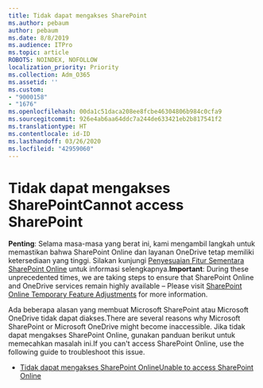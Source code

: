 ```yaml
---
title: Tidak dapat mengakses SharePoint
ms.author: pebaum
author: pebaum
ms.date: 8/8/2019
ms.audience: ITPro
ms.topic: article
ROBOTS: NOINDEX, NOFOLLOW
localization_priority: Priority
ms.collection: Adm_O365
ms.assetid: ''
ms.custom:
- "9000158"
- "1676"
ms.openlocfilehash: 00da1c51daca208ee8fcbe46304806b984c0cfa9
ms.sourcegitcommit: 926e4ab6aa64ddc7a244de633421eb2b817541f2
ms.translationtype: HT
ms.contentlocale: id-ID
ms.lasthandoff: 03/26/2020
ms.locfileid: "42959060"
---
```

# <a name="cannot-access-sharepoint"></a><span data-ttu-id="0abfb-102">Tidak dapat mengakses SharePoint</span><span class="sxs-lookup"><span data-stu-id="0abfb-102">Cannot access SharePoint</span></span>

<span data-ttu-id="0abfb-103">**Penting**: Selama masa-masa yang berat ini, kami mengambil langkah untuk memastikan bahwa SharePoint Online dan layanan OneDrive tetap memiliki ketersediaan yang tinggi. Silakan kunjungi [Penyesuaian Fitur Sementara SharePoint Online](https://aka.ms/ODSPAdjustments) untuk informasi selengkapnya.</span><span class="sxs-lookup"><span data-stu-id="0abfb-103">**Important**: During these unprecedented times, we are taking steps to ensure that SharePoint Online and OneDrive services remain highly available – Please visit [SharePoint Online Temporary Feature Adjustments](https://aka.ms/ODSPAdjustments) for more information.</span></span>

<span data-ttu-id="0abfb-104">Ada beberapa alasan yang membuat Microsoft SharePoint atau Microsoft OneDrive tidak dapat diakses.</span><span class="sxs-lookup"><span data-stu-id="0abfb-104">There are several reasons why Microsoft SharePoint or Microsoft OneDrive might become inaccessible.</span></span> <span data-ttu-id="0abfb-105">Jika tidak dapat mengakses SharePoint Online, gunakan panduan berikut untuk memecahkan masalah ini.</span><span class="sxs-lookup"><span data-stu-id="0abfb-105">If you can't access SharePoint Online, use the following guide to troubleshoot this issue.</span></span>

- [<span data-ttu-id="0abfb-106">Tidak dapat mengakses SharePoint Online</span><span class="sxs-lookup"><span data-stu-id="0abfb-106">Unable to access SharePoint Online</span></span>](https://docs.microsoft.com/sharepoint/troubleshoot/sharing-and-permissions/sharepoint-online-inaccessible)
